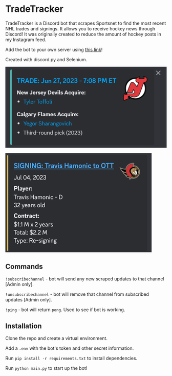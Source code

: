 # TradeTracker
TradeTracker is a Discord bot that scrapes Sportsnet to find the most recent NHL trades and signings. It allows you to receive hockey news through Discord! It was originally created to reduce the amount of hockey posts in my Instagram feed. 

Add the bot to your own server using [this link](https://discord.com/api/oauth2/authorize?client_id=1125076817162801162&permissions=534723950656&scope=bot)!

Created with discord.py and Selenium. 

![Example of a trade](static/trade.png)

![Example of a signing](static/signing.png)

## Commands
`!subscribechannel` - bot will send any new scraped updates to that channel [Admin only].

`!unsubscribechannel` - bot will remove that channel from subscribed updates [Admin only]. 

`!ping` - bot will return `pong`. Used to see if bot is working. 

## Installation
Clone the repo and create a virtual environment.

Add a `.env` with the bot's token and other secret information.

Run `pip install -r requirements.txt` to install dependencies. 

Run `python main.py` to start up the bot!
